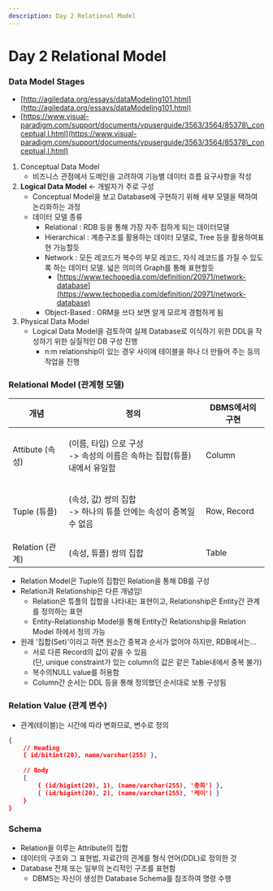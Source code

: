 ```yaml
---
description: Day 2 Relational Model
---
```


# Day 2 Relational Model

### Data Model Stages

* [http://agiledata.org/essays/dataModeling101.html](http://agiledata.org/essays/dataModeling101.html)
* [https://www.visual-paradigm.com/support/documents/vpuserguide/3563/3564/85378\_conceptual,l.html](https://www.visual-paradigm.com/support/documents/vpuserguide/3563/3564/85378\_conceptual,l.html)

1. Conceptual Data Model
   * 비즈니스 관점에서 도메인을 고려하여 기능별 데이터 흐름 요구사항을 작성
2. **Logical Data Model** <- 개발자가 주로 구성
   * Conceptual Model을 보고 Database에 구현하기 위해 세부 모델을 택하여 논리화하는 과정
   * 데이터 모델 종류
     * Relational : RDB 등을 통해 가장 자주 접하게 되는 데이터모델
     * Hierarchical : 계층구조를 활용하는 데이터 모델로, Tree 등을 활용하여표현 가능할듯
     * Network : 모든 레코드가 복수의 부모 레코드, 자식 레코드를 가질 수 있도록 하는 데이터 모델. 넓은 의미의 Graph를 통해 표현할듯
       * [https://www.techopedia.com/definition/20971/network-database](https://www.techopedia.com/definition/20971/network-database)
     * Object-Based : ORM을 쓰다 보면 알게 모르게 경험하게 됨
3. Physical Data Model
   * Logical Data Model을 검토하여 실제 Database로 이식하기 위한 DDL을 작성하기 위한 실질적인 DB 구성 진행
     * n:m relationship이 있는 경우 사이에 테이블을 하나 더 만들어 주는 등의 작업을 진행

### Relational Model (관계형 모델)

| 개념            | 정의                                                     | DBMS에서의 구현  |
| ------------- | ------------------------------------------------------ | ----------- |
| Attibute (속성) | <p>(이름, 타입) 으로 구성<br>-> 속성의 이름은 속하는 집합(튜플) 내에서 유일함</p> | Column      |
| Tuple (튜플)    | <p>(속성, 값) 쌍의 집합<br>-> 하나의 튜플 안에는 속성이 중복일 수 없음</p>     | Row, Record |
| Relation (관계) | (속성, 튜플) 쌍의 집합                                         | Table       |

* Relation Model은 Tuple의 집합인 Relation을 통해 DB를 구성
* Relation과 Relationship은 다른 개념임!
  * Relation은 튜플의 집합을 나타내는 표현이고, Relationship은 Entity간 관계를 정의하는 표현
  * Entity-Relationship Model을 통해 Entity간 Relationship을 Relation Model 하에서 정의 가능
* 원래 '집합(Set)'이라고 하면 원소간 중복과 순서가 없어야 하지만, RDB에서는...
  * 서로 다른 Record의 값이 같을 수 있음\
    (단, unique constraint가 있는 column의 값은 같은 Table내에서 중복 불가)
  * 복수의NULL value를 허용함
  * Column간 순서는 DDL 등을 통해 정의했던 순서대로 보통 구성됨

### Relation Value (관계 변수)

* 관계(테이블)는 시간에 따라 변화므로, 변수로 정의

```json
{
    // Heading
    { id/bitint(20), name/varchar(255) },
    
    // Body
    {
        { (id/bigint(20), 1), (name/varchar(255), '종희') },
        { (id/bigint(20), 2), (name/varchar(255), '케이') }
    }
}
```

### Schema

* Relation을 이루는 Attribute의 집합
* 데이터의 구조와 그 표현법, 자료간의 관계를 형식 언어(DDL)로 정의한 것
* Database 전체 또는 일부의 논리적인 구조를 표현함
  * DBMS는 자신이 생성한 Database Schema를 참조하여 명령 수행

